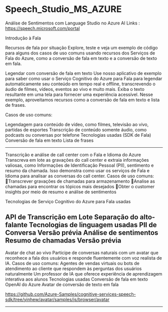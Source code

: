 # Speech_Studio_MS_AZURE

Análise de Sentimentos com Language Studio no Azure AI
Links : https://speech.microsoft.com/portal

Introdução à Fala

Recursos de fala por situação
Explore, teste e veja um exemplo de código para alguns dos casos de uso comuns usando recursos dos Serviços de Fala do Azure, 
como a conversão de fala em texto e a conversão de texto em fala.

Legendar com conversão de fala em texto
Use nosso aplicativo de exemplo para saber como usar o Serviço Cognitivo do Azure para 
Fala para legendar automaticamente seu conteúdo em tempo real e offline, transcrevendo o áudio de filmes, vídeos, 
eventos ao vivo e muito mais. Exiba o texto resultante em uma tela para fornecer uma experiência acessível. 
Nesse exemplo, aproveitamos recursos como a conversão de fala em texto e lista de frases.

Casos de uso comuns:

Legendagem para conteúdo de vídeo, como filmes, televisão ao vivo, partidas de esportes
Transcrição de conteúdo somente áudio, como podcasts ou conversas por telefone
Tecnologias usadas
(SDK de Fala)
Conversão de fala em texto
Lista de frases

---------------------------------------------------------------------------------------------------------------------------------
Transcrição e análise de call center com o Fala e Idioma do Azure
Transcreva em lote as gravações do call center e extraia informações valiosas, como Informações de Identificação Pessoal (PII), 
sentimento e resumo da chamada. Isso demonstra como usar os serviços de Fala e Idioma para analisar as conversas do call center.
Casos de uso comuns:
Transcrever gravações de chamadas para armazenamento
Analise as chamadas para encontrar os tópicos mais desejados
Obter o customer insights por meio de resumo e análise de sentimentos

Tecnologias de Serviço Cognitivo do Azure para Fala usadas

API de Transcrição em Lote
Separação do alto-falante
Tecnologias de linguagem usadas
PII de Conversa
Versão prévia
Análise de sentimentos
Resumo de chamadas
Versão prévia
-------------------------------------------------------------------------------------------------------------------------------------

Avatar de chat ao vivo
Participe de conversas naturais com um avatar que reconhece a fala dos usuários e responde fluentemente com voz realista de IA.
Casos de uso comuns:
Agentes de vendas virtuais ou bots de atendimento ao cliente que respondem às perguntas dos usuários naturalmente
Um professor de IA que oferece experiência de aprendizagem interativa aos alunos
Tecnologias usadas
Conversão de fala em texto
OpenAI do Azure
Avatar de conversão de texto em fala

https://github.com/Azure-Samples/cognitive-services-speech-sdk/tree/yinhew/avatar/samples/js/browser/avatar

-------------------------------------------------------------------------------------------------------------------------------
